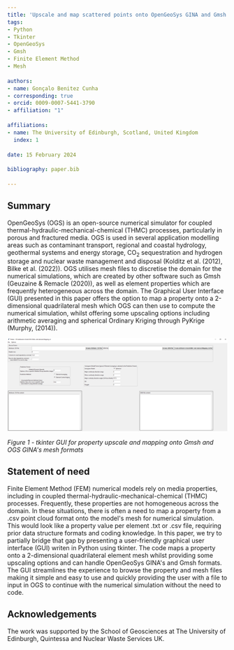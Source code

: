 ```yaml
---
title: 'Upscale and map scattered points onto OpenGeoSys GINA and Gmsh meshes formats: a Tkinter Graphical User Interface Python code'
tags:
- Python
- Tkinter
- OpenGeoSys
- Gmsh
- Finite Element Method
- Mesh

authors:
- name: Gonçalo Benitez Cunha
- corresponding: true
- orcid: 0009-0007-5441-3790
- affiliation: "1"

affiliations:
- name: The University of Edinburgh, Scotland, United Kingdom
  index: 1
  
date: 15 February 2024

bibliography: paper.bib

---
```


## Summary

OpenGeoSys (OGS) is an open-source numerical simulator for coupled thermal-hydraulic-mechanical-chemical (THMC) processes, particularly in porous and fractured media. OGS is used in several application modelling areas such as contaminant transport, regional and coastal hydrology, geothermal systems and energy storage, CO<sub>2</sub> sequestration and hydrogen storage and nuclear waste management and disposal (Kolditz et al. (2012), Bilke et al. (2022)). OGS utilises mesh files to discretise the domain for the numerical simulations, which are created by other software such as Gmsh (Geuzaine & Remacle (2020)), as well as element properties which are frequently heterogeneous across the domain.
The Graphical User Interface (GUI) presented in this paper offers the option to map a property onto a 2-dimensional quadrilateral mesh which OGS can then use to compute the numerical simulation, whilst offering some upscaling options including arithmetic averaging and spherical Ordinary Kriging through PyKrige (Murphy, (2014)).

![tkinterGmshOGS-GINA_UpscaleMapping GUI](https://github.com/benitez9rh/tkinterGmshOGS-GINA_UpscaleMapping/blob/main/GUI.PNG)

*Figure 1 - tkinter GUI for property upscale and mapping onto Gmsh and  OGS GINA's mesh formats*

## Statement of need

Finite Element Method (FEM) numerical models rely on media properties, including in coupled thermal-hydraulic-mechanical-chemical (THMC) processes. Frequently, these properties are not homogeneous across the domain. In these situations, there is often a need to map a property from a .csv point cloud format onto the model's mesh for numerical simulation. This would look like a property value per element .txt or .csv file, requiring prior data structure formats and coding knowledge.
In this paper, we try to partially bridge that gap by presenting a user-friendly graphical user interface (GUI) writen in Python using tkinter. The code maps a property onto a 2-dimensional quadrilateral element mesh whilst providing some upscaling options and can handle OpenGeoSys GINA's and Gmsh formats.
The GUI streamlines the experience to browse the property and mesh files making it simple and easy to use and quickly providing the user with a file to input in OGS to continue with the numerical simulation without the need to code.

## Acknowledgements

The work was supported by the School of Geosciences at The University of Edinburgh, Quintessa and Nuclear Waste Services UK.
